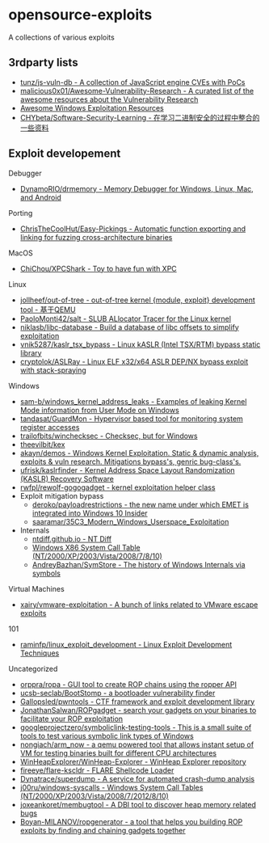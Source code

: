 # opensource-exploits

A collections of various exploits

## 3rdparty lists

* [tunz/js-vuln-db - A collection of JavaScript engine CVEs with PoCs](https://github.com/tunz/js-vuln-db)
* [malicious0x01/Awesome-Vulnerability-Research - A curated list of the awesome resources about the Vulnerability Research](https://github.com/malicious0x01/Awesome-Vulnerability-Research)
* [Awesome Windows Exploitation Resources](https://n0where.net/awesome-windows-exploitation-resources)
* [CHYbeta/Software-Security-Learning - 在学习二进制安全的过程中整合的一些资料](https://github.com/CHYbeta/Software-Security-Learning)

## Exploit developement

Debugger

* [DynamoRIO/drmemory - Memory Debugger for Windows, Linux, Mac, and Android](https://github.com/DynamoRIO/drmemory)

Porting

* [ChrisTheCoolHut/Easy-Pickings - Automatic function exporting and linking for fuzzing cross-architecture binaries](https://github.com/ChrisTheCoolHut/Easy-Pickings)

MacOS

* [ChiChou/XPCShark - Toy to have fun with XPC](https://github.com/ChiChou/XPCShark)

Linux

* [jollheef/out-of-tree - out-of-tree kernel {module, exploit} development tool - 基于QEMU](https://github.com/jollheef/out-of-tree)
* [PaoloMonti42/salt - SLUB ALlocator Tracer for the Linux kernel](https://github.com/PaoloMonti42/salt)
* [niklasb/libc-database - Build a database of libc offsets to simplify exploitation](https://github.com/niklasb/libc-database)
* [vnik5287/kaslr_tsx_bypass - Linux kASLR (Intel TSX/RTM) bypass static library](https://github.com/vnik5287/kaslr_tsx_bypass)
* [cryptolok/ASLRay - Linux ELF x32/x64 ASLR DEP/NX bypass exploit with stack-spraying](https://github.com/cryptolok/ASLRay)

Windows

* [sam-b/windows_kernel_address_leaks - Examples of leaking Kernel Mode information from User Mode on Windows](https://github.com/sam-b/windows_kernel_address_leaks)
* [tandasat/GuardMon - Hypervisor based tool for monitoring system register accesses](https://github.com/tandasat/GuardMon)
* [trailofbits/winchecksec - Checksec, but for Windows](https://github.com/trailofbits/winchecksec)
* [theevilbit/kex](https://github.com/theevilbit/kex)
* [akayn/demos - Windows Kernel Exploitation. Static & dynamic analysis, exploits & vuln research. Mitigations bypass's, genric bug-class's.](https://github.com/akayn/demos)
* [ufrisk/kaslrfinder - Kernel Address Space Layout Randomization (KASLR) Recovery Software](https://github.com/ufrisk/kaslrfinder)
* [rwfpl/rewolf-gogogadget - kernel exploitation helper class](https://github.com/rwfpl/rewolf-gogogadget)
* Exploit mitigation bypass
  * [deroko/payloadrestrictions - the new name under which EMET is integrated into Windows 10 Insider](https://github.com/deroko/payloadrestrictions)
  * [saaramar/35C3_Modern_Windows_Userspace_Exploitation](https://github.com/saaramar/35C3_Modern_Windows_Userspace_Exploitation)
* Internals
  * [ntdiff.github.io - NT Diff](https://ntdiff.github.io/)
  * [Windows X86 System Call Table (NT/2000/XP/2003/Vista/2008/7/8/10)](https://j00ru.vexillium.org/syscalls/nt/32/)
  * [AndreyBazhan/SymStore - The history of Windows Internals via symbols](https://github.com/AndreyBazhan/SymStore)

Virtual Machines

* [xairy/vmware-exploitation - A bunch of links related to VMware escape exploits](https://github.com/xairy/vmware-exploitation)

101 

* [raminfp/linux_exploit_development - Linux Exploit Development Techniques](https://github.com/raminfp/linux_exploit_development)

Uncategorized

* [orppra/ropa - GUI tool to create ROP chains using the ropper API](https://github.com/orppra/ropa)
* [ucsb-seclab/BootStomp - a bootloader vulnerability finder ](https://github.com/ucsb-seclab/BootStomp)
* [Gallopsled/pwntools - CTF framework and exploit development library](https://github.com/Gallopsled/pwntools)
* [JonathanSalwan/ROPgadget - search your gadgets on your binaries to facilitate your ROP exploitation](https://github.com/JonathanSalwan/ROPgadget)
* [googleprojectzero/symboliclink-testing-tools - This is a small suite of tools to test various symbolic link types of Windows](https://github.com/googleprojectzero/symboliclink-testing-tools)
* [nongiach/arm_now - a qemu powered tool that allows instant setup of VM for testing binaries built for different CPU architectures](https://github.com/nongiach/arm_now)
* [WinHeapExplorer/WinHeap-Explorer - WinHeap Explorer repository](https://github.com/WinHeapExplorer/WinHeap-Explorer)
* [fireeye/flare-kscldr - FLARE Shellcode Loader](https://github.com/fireeye/flare-kscldr)
* [Dynatrace/superdump - A service for automated crash-dump analysis](https://github.com/Dynatrace/superdump)
* [j00ru/windows-syscalls - Windows System Call Tables (NT/2000/XP/2003/Vista/2008/7/2012/8/10)](https://github.com/j00ru/windows-syscalls)
* [joxeankoret/membugtool - A DBI tool to discover heap memory related bugs](https://github.com/joxeankoret/membugtool)
* [Boyan-MILANOV/ropgenerator - a tool that helps you building ROP exploits by finding and chaining gadgets together](https://github.com/Boyan-MILANOV/ropgenerator)




